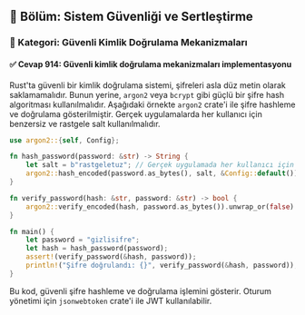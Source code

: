 ## 📘 Bölüm: Sistem Güvenliği ve Sertleştirme
### 🔹 Kategori: Güvenli Kimlik Doğrulama Mekanizmaları
#### ✅ Cevap 914: Güvenli kimlik doğrulama mekanizmaları implementasyonu

Rust'ta güvenli bir kimlik doğrulama sistemi, şifreleri asla düz metin olarak saklamamalıdır. Bunun yerine, `argon2` veya `bcrypt` gibi güçlü bir şifre hash algoritması kullanılmalıdır. Aşağıdaki örnekte `argon2` crate'i ile şifre hashleme ve doğrulama gösterilmiştir. Gerçek uygulamalarda her kullanıcı için benzersiz ve rastgele salt kullanılmalıdır.

```rust
use argon2::{self, Config};

fn hash_password(password: &str) -> String {
    let salt = b"rastgeletuz"; // Gerçek uygulamada her kullanıcı için rastgele salt kullanın
    argon2::hash_encoded(password.as_bytes(), salt, &Config::default()).unwrap()
}

fn verify_password(hash: &str, password: &str) -> bool {
    argon2::verify_encoded(hash, password.as_bytes()).unwrap_or(false)
}

fn main() {
    let password = "gizlisifre";
    let hash = hash_password(password);
    assert!(verify_password(&hash, password));
    println!("Şifre doğrulandı: {}", verify_password(&hash, password));
}
```

Bu kod, güvenli şifre hashleme ve doğrulama işlemini gösterir. Oturum yönetimi için `jsonwebtoken` crate'i ile JWT kullanılabilir.
